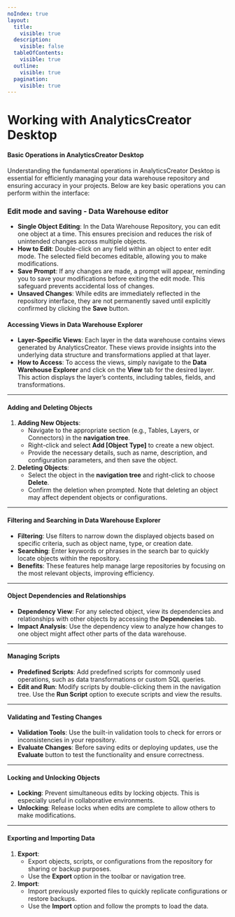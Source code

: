 ```yaml
---
noIndex: true
layout:
  title:
    visible: true
  description:
    visible: false
  tableOfContents:
    visible: true
  outline:
    visible: true
  pagination:
    visible: true
---
```


# Working with AnalyticsCreator Desktop

#### **Basic Operations in AnalyticsCreator Desktop**

Understanding the fundamental operations in AnalyticsCreator Desktop is essential for efficiently managing your data warehouse repository and ensuring accuracy in your projects. Below are key basic operations you can perform within the interface:

### Edit mode and saving - Data Warehouse editor <a href="#toc_0" id="toc_0"></a>

* **Single Object Editing**: In the Data Warehouse Repository, you can edit one object at a time. This ensures precision and reduces the risk of unintended changes across multiple objects.
* **How to Edit**: Double-click on any field within an object to enter edit mode. The selected field becomes editable, allowing you to make modifications.
* **Save Prompt**: If any changes are made, a prompt will appear, reminding you to save your modifications before exiting the edit mode. This safeguard prevents accidental loss of changes.
* **Unsaved Changes**: While edits are immediately reflected in the repository interface, they are not permanently saved until explicitly confirmed by clicking the **Save** button.

#### **Accessing Views in Data Warehouse Explorer**

* **Layer-Specific Views**: Each layer in the data warehouse contains views generated by AnalyticsCreator. These views provide insights into the underlying data structure and transformations applied at that layer.
* **How to Access**: To access the views, simply navigate to the **Data Warehouse Explorer** and click on the **View** tab for the desired layer. This action displays the layer’s contents, including tables, fields, and transformations.

***

#### **Adding and Deleting Objects**

1. **Adding New Objects**:
   * Navigate to the appropriate section (e.g., Tables, Layers, or Connectors) in the **navigation tree**.
   * Right-click and select **Add \[Object Type]** to create a new object.
   * Provide the necessary details, such as name, description, and configuration parameters, and then save the object.
2. **Deleting Objects**:
   * Select the object in the **navigation tree** and right-click to choose **Delete**.
   * Confirm the deletion when prompted. Note that deleting an object may affect dependent objects or configurations.

***

#### **Filtering and Searching in Data Warehouse Explorer**

* **Filtering**: Use filters to narrow down the displayed objects based on specific criteria, such as object name, type, or creation date.
* **Searching**: Enter keywords or phrases in the search bar to quickly locate objects within the repository.
* **Benefits**: These features help manage large repositories by focusing on the most relevant objects, improving efficiency.

***

#### **Object Dependencies and Relationships**

* **Dependency View**: For any selected object, view its dependencies and relationships with other objects by accessing the **Dependencies** tab.
* **Impact Analysis**: Use the dependency view to analyze how changes to one object might affect other parts of the data warehouse.

***

#### **Managing Scripts**

* **Predefined Scripts**: Add predefined scripts for commonly used operations, such as data transformations or custom SQL queries.
* **Edit and Run**: Modify scripts by double-clicking them in the navigation tree. Use the **Run Script** option to execute scripts and view the results.

***

#### **Validating and Testing Changes**

* **Validation Tools**: Use the built-in validation tools to check for errors or inconsistencies in your repository.
* **Evaluate Changes**: Before saving edits or deploying updates, use the **Evaluate** button to test the functionality and ensure correctness.

***

#### **Locking and Unlocking Objects**

* **Locking**: Prevent simultaneous edits by locking objects. This is especially useful in collaborative environments.
* **Unlocking**: Release locks when edits are complete to allow others to make modifications.

***

#### **Exporting and Importing Data**

1. **Export**:
   * Export objects, scripts, or configurations from the repository for sharing or backup purposes.
   * Use the **Export** option in the toolbar or navigation tree.
2. **Import**:
   * Import previously exported files to quickly replicate configurations or restore backups.
   * Use the **Import** option and follow the prompts to load the data.



